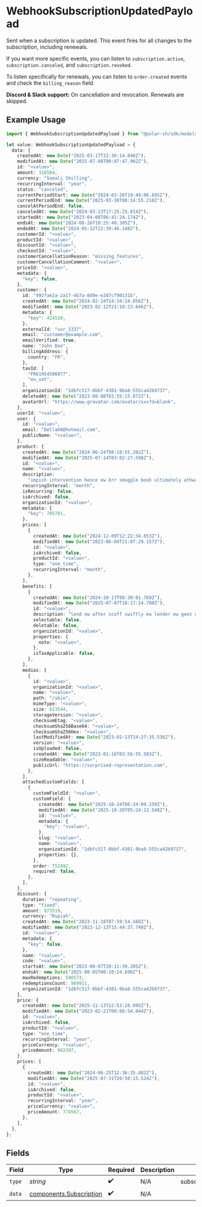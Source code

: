 # WebhookSubscriptionUpdatedPayload

Sent when a subscription is updated. This event fires for all changes to the subscription, including renewals.

If you want more specific events, you can listen to `subscription.active`, `subscription.canceled`, and `subscription.revoked`.

To listen specifically for renewals, you can listen to `order.created` events and check the `billing_reason` field.

**Discord & Slack support:** On cancellation and revocation. Renewals are skipped.

## Example Usage

```typescript
import { WebhookSubscriptionUpdatedPayload } from "@polar-sh/sdk/models/components/webhooksubscriptionupdatedpayload.js";

let value: WebhookSubscriptionUpdatedPayload = {
  data: {
    createdAt: new Date("2025-03-17T22:36:14.840Z"),
    modifiedAt: new Date("2025-07-08T00:07:47.902Z"),
    id: "<value>",
    amount: 316584,
    currency: "Somali Shilling",
    recurringInterval: "year",
    status: "canceled",
    currentPeriodStart: new Date("2024-03-26T19:49:06.695Z"),
    currentPeriodEnd: new Date("2025-03-30T08:14:55.210Z"),
    cancelAtPeriodEnd: false,
    canceledAt: new Date("2024-03-23T17:25:25.814Z"),
    startedAt: new Date("2023-04-08T06:41:24.174Z"),
    endsAt: new Date("2024-08-26T10:25:40.305Z"),
    endedAt: new Date("2024-05-12T22:39:46.148Z"),
    customerId: "<value>",
    productId: "<value>",
    discountId: "<value>",
    checkoutId: "<value>",
    customerCancellationReason: "missing_features",
    customerCancellationComment: "<value>",
    priceId: "<value>",
    metadata: {
      "key": false,
    },
    customer: {
      id: "992fae2a-2a17-4b7a-8d9e-e287cf90131b",
      createdAt: new Date("2024-02-24T14:34:24.056Z"),
      modifiedAt: new Date("2023-02-12T21:10:23.646Z"),
      metadata: {
        "key": 424510,
      },
      externalId: "usr_1337",
      email: "customer@example.com",
      emailVerified: true,
      name: "John Doe",
      billingAddress: {
        country: "FR",
      },
      taxId: [
        "FR61954506077",
        "eu_vat",
      ],
      organizationId: "1dbfc517-0bbf-4301-9ba8-555ca42b9737",
      deletedAt: new Date("2023-08-08T03:55:15.872Z"),
      avatarUrl: "https://www.gravatar.com/avatar/xxx?d=blank",
    },
    userId: "<value>",
    user: {
      id: "<value>",
      email: "Della68@hotmail.com",
      publicName: "<value>",
    },
    product: {
      createdAt: new Date("2024-06-24T08:18:55.202Z"),
      modifiedAt: new Date("2025-07-14T03:02:27.598Z"),
      id: "<value>",
      name: "<value>",
      description:
        "impish intervention hence ew brr smuggle book ultimately athwart",
      recurringInterval: "month",
      isRecurring: false,
      isArchived: false,
      organizationId: "<value>",
      metadata: {
        "key": 705781,
      },
      prices: [
        {
          createdAt: new Date("2024-12-09T12:22:34.653Z"),
          modifiedAt: new Date("2023-06-04T21:07:29.157Z"),
          id: "<value>",
          isArchived: false,
          productId: "<value>",
          type: "one_time",
          recurringInterval: "month",
        },
      ],
      benefits: [
        {
          createdAt: new Date("2024-10-17T08:30:01.769Z"),
          modifiedAt: new Date("2025-07-07T18:17:14.780Z"),
          id: "<value>",
          description: "lend ew after scoff swiftly ew lender ew geez oxidise",
          selectable: false,
          deletable: false,
          organizationId: "<value>",
          properties: {
            note: "<value>",
          },
          isTaxApplicable: false,
        },
      ],
      medias: [
        {
          id: "<value>",
          organizationId: "<value>",
          name: "<value>",
          path: "/sbin",
          mimeType: "<value>",
          size: 813544,
          storageVersion: "<value>",
          checksumEtag: "<value>",
          checksumSha256Base64: "<value>",
          checksumSha256Hex: "<value>",
          lastModifiedAt: new Date("2023-02-13T14:27:35.536Z"),
          version: "<value>",
          isUploaded: false,
          createdAt: new Date("2023-01-16T03:56:55.503Z"),
          sizeReadable: "<value>",
          publicUrl: "https://surprised-representation.com",
        },
      ],
      attachedCustomFields: [
        {
          customFieldId: "<value>",
          customField: {
            createdAt: new Date("2025-10-24T06:34:09.259Z"),
            modifiedAt: new Date("2025-10-20T05:24:13.548Z"),
            id: "<value>",
            metadata: {
              "key": "<value>",
            },
            slug: "<value>",
            name: "<value>",
            organizationId: "1dbfc517-0bbf-4301-9ba8-555ca42b9737",
            properties: {},
          },
          order: 752492,
          required: false,
        },
      ],
    },
    discount: {
      duration: "repeating",
      type: "fixed",
      amount: 973519,
      currency: "Rupiah",
      createdAt: new Date("2023-11-18T07:59:54.568Z"),
      modifiedAt: new Date("2023-12-13T15:44:37.740Z"),
      id: "<value>",
      metadata: {
        "key": false,
      },
      name: "<value>",
      code: "<value>",
      startsAt: new Date("2023-08-07T20:11:39.205Z"),
      endsAt: new Date("2025-08-05T00:10:24.690Z"),
      maxRedemptions: 590573,
      redemptionsCount: 969911,
      organizationId: "1dbfc517-0bbf-4301-9ba8-555ca42b9737",
    },
    price: {
      createdAt: new Date("2025-11-13T12:53:28.095Z"),
      modifiedAt: new Date("2023-02-21T00:08:54.044Z"),
      id: "<value>",
      isArchived: false,
      productId: "<value>",
      type: "one_time",
      recurringInterval: "year",
      priceCurrency: "<value>",
      priceAmount: 962397,
    },
    prices: [
      {
        createdAt: new Date("2024-06-25T12:36:35.482Z"),
        modifiedAt: new Date("2025-07-31T20:50:15.524Z"),
        id: "<value>",
        isArchived: false,
        productId: "<value>",
        recurringInterval: "year",
        priceCurrency: "<value>",
        priceAmount: 774567,
      },
    ],
  },
};
```

## Fields

| Field                                                              | Type                                                               | Required                                                           | Description                                                        | Example                                                            |
| ------------------------------------------------------------------ | ------------------------------------------------------------------ | ------------------------------------------------------------------ | ------------------------------------------------------------------ | ------------------------------------------------------------------ |
| `type`                                                             | *string*                                                           | :heavy_check_mark:                                                 | N/A                                                                | subscription.updated                                               |
| `data`                                                             | [components.Subscription](../../models/components/subscription.md) | :heavy_check_mark:                                                 | N/A                                                                |                                                                    |